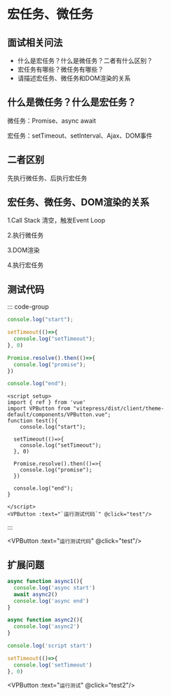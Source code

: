 # 宏任务、微任务



## 面试相关问法

- 什么是宏任务？什么是微任务？二者有什么区别？
- 宏任务有哪些？微任务有哪些？
- 请描述宏任务、微任务和DOM渲染的关系



## 什么是微任务？什么是宏任务？

微任务：Promise、async await

宏任务：setTimeout、setInterval、Ajax、DOM事件



## 二者区别

先执行微任务、后执行宏任务



## 宏任务、微任务、DOM渲染的关系

1.Call Stack 清空，触发Event Loop

2.执行微任务

3.DOM渲染

4.执行宏任务





## 测试代码

::: code-group

```js [案例]
console.log("start");

setTimeout(()=>{
  console.log("setTimeout");
}, 0)

Promise.resolve().then(()=>{
  console.log("promise");
})

console.log("end");
```

```vue [测试代码]
<script setup>
import { ref } from 'vue'
import VPButton from "vitepress/dist/client/theme-default/components/VPButton.vue";
function test(){
	console.log("start");

  setTimeout(()=>{
    console.log("setTimeout");
  }, 0)

  Promise.resolve().then(()=>{
    console.log("promise");
  })

  console.log("end");
}

</script>
<VPButton :text="`运行测试代码`" @click="test"/>
```

:::



<script setup>
import { ref } from 'vue'
import VPButton from "vitepress/dist/client/theme-default/components/VPButton.vue";
function test(){
	console.log("start");
  setTimeout(()=>{
    console.log("setTimeout");
  }, 0)

  Promise.resolve().then(()=>{
    console.log("promise");
  })

  console.log("end");
}



function test2(){

async function async1(){
  console.log('async start')
  await async2()
  console.log('async end')
}

async function async2(){
  console.log('async2')
}

console.log('script start')

setTimeout(()=>{
  console.log('setTimeout')
}, 0)

}

</script>
<VPButton :text="`运行测试代码`" @click="test"/>





## 扩展问题

```js
async function async1(){
  console.log('async start')
  await async2()
  console.log('async end')
}

async function async2(){
  console.log('async2')
}

console.log('script start')

setTimeout(()=>{
  console.log('setTimeout')
}, 0)
```

<VPButton :text="`运行测试`" @click="test2"/>
